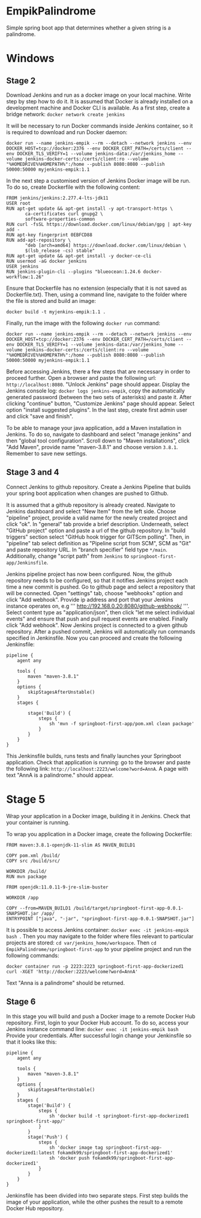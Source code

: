 # EmpikPalindrome
Simple spring boot app that determines whether a given string is a palindrome.

# Windows

## Stage 2
Download Jenkins and run as a docker image on your local machine. Write step by step how to do it.
It is assumed that Docker is already installed on a development machine and Docker CLI is available. As a first step, create a bridge network:
``` docker network create jenkins ```

It will be necessary to run Docker commands inside Jenkins container, so it is required to download and run Docker daemon:
```
docker run --name jenkins-empik --rm --detach --network jenkins --env DOCKER_HOST=tcp://docker:2376 --env DOCKER_CERT_PATH=/certs/client --env DOCKER_TLS_VERIFY=1 --volume jenkins-data:/var/jenkins_home --volume jenkins-docker-certs:/certs/client:ro --volume "%HOMEDRIVE%%HOMEPATH%":/home --publish 8080:8080 --publish 50000:50000 myjenkins-empik:1.1
```

In the next step a customised version of Jenkins Docker image will be run. To do so, create Dockerfile with the following content:
```
FROM jenkins/jenkins:2.277.4-lts-jdk11
USER root
RUN apt-get update && apt-get install -y apt-transport-https \
       ca-certificates curl gnupg2 \
       software-properties-common
RUN curl -fsSL https://download.docker.com/linux/debian/gpg | apt-key add -
RUN apt-key fingerprint 0EBFCD88
RUN add-apt-repository \
       "deb [arch=amd64] https://download.docker.com/linux/debian \
       $(lsb_release -cs) stable"
RUN apt-get update && apt-get install -y docker-ce-cli
RUN usermod -aG docker jenkins
USER jenkins
RUN jenkins-plugin-cli --plugins "blueocean:1.24.6 docker-workflow:1.26"
```
Ensure that Dockerfile has no extension (especially that it is not saved as Dockerfile.txt). Then, using a command line, navigate to the folder where the file is stored and build an image:
```
docker build -t myjenkins-empik:1.1 .
```

Finally, run the image with the following ``` docker run ``` command:
```
docker run --name jenkins-empik --rm --detach --network jenkins --env DOCKER_HOST=tcp://docker:2376 --env DOCKER_CERT_PATH=/certs/client --env DOCKER_TLS_VERIFY=1 --volume jenkins-data:/var/jenkins_home --volume jenkins-docker-certs:/certs/client:ro --volume "%HOMEDRIVE%%HOMEPATH%":/home --publish 8080:8080 --publish 50000:50000 myjenkins-empik:1.1
```

Before accessing Jenkins, there a few steps that are necessary in order to proceed further. Open a browser and paste the following url: ``` http://localhost:8080 ```. "Unlock Jenkins" page should appear. Display the Jenkins console log: ``` docker logs jenkins-empik ```, copy the automatically generated password (between the two sets of asterisks) and paste it. After clicking "continue" button, "Customize Jenkins" page should appear. Select option "install suggested plugins". In the last step, create first admin user and click "save and finish". 

To be able to manage your java application, add a Maven installation in Jenkins. To do so, navigate to dashboard and select "manage jenkins" and then "global tool configuration". Scroll down to "Maven installations", click "Add Maven", provide name "maven-3.8.1" and choose version ``` 3.8.1 ```. Remember to save new settings.

## Stage 3 and 4
Connect Jenkins to github repository. Create a Jenkins Pipeline that builds your spring boot application when 
changes are pushed to Github.

It is assumed that a github repository is already created. Navigate to Jenkins dashboard and select "New Item" from the left side. Choose "pipeline" project, provide a valid name for the newly created project and click "ok". In "general" tab provide a brief description. Underneath, select "GitHub project" option and paste a url of the github repository. In "build triggers" section select "GitHub hook trigger for GITScm polling". Then, in "pipeline" tab select definition as "Pipeline script from SCM", SCM as "Git" and paste repository URL. In "branch specifier" field type ``` */main ```. Additionally, change "script path" from ``` Jenkins ``` to ``` springboot-first-app/Jenkinsfile ```.

Jenkins pipeline project has now been configured. Now, the github repository needs to be configured, so that it notifies Jenkins project each time a new commit is pushed. Go to github page and select a repository that will be connected. Open "settings" tab, choose "webhooks" option and click "Add webhook". Provide ip address and port that your Jenkins instance operates on, e.g ''' http://192.168.0.20:8080/github-webhook/ '''. Select content type as "application/json", then click "let me select individual events" and ensure that push and pull request events are enabled. Finally click "Add webhook".
Now Jenkins project is connected to a given github repository. After a pushed commit, Jenkins will automatically run commands specified in Jenkinsfile.
Now you can proceed and create the following Jenkinsfile:
```
pipeline {
    agent any

    tools {
        maven "maven-3.8.1"
    }
    options {
        skipStagesAfterUnstable()
    }
    stages {

        stage('Build') {
            steps {
                sh 'mvn -f springboot-first-app/pom.xml clean package'
            }
        }
    }
}
```

This Jenkinsfile builds, runs tests and finally launches your Springboot application. Check that application is running: go to the browser and paste the following link: ``` http://localhost:2223/welcome?word=AnnA ```. A page with text "AnnA is a palindrome." should appear.

# Stage 5
Wrap your application in a Docker image, building it in Jenkins. Check that your container is running.

To wrap you application in a Docker image, create the following Dockerfile:
```
FROM maven:3.8.1-openjdk-11-slim AS MAVEN_BUILD1

COPY pom.xml /build/
COPY src /build/src/

WORKDIR /build/
RUN mvn package

FROM openjdk:11.0.11-9-jre-slim-buster

WORKDIR /app

COPY --from=MAVEN_BUILD1 /build/target/springboot-first-app-0.0.1-SNAPSHOT.jar /app/
ENTRYPOINT ["java", "-jar", "springboot-first-app-0.0.1-SNAPSHOT.jar"]
```

It is possible to access Jenkins container: ``` docker exec -it jenkins-empik bash  ```. Then you may navigate to the folder where files relevant to particular projects are stored: ``` cd var/jenkins_home/workspace ```. Then ``` cd EmpikPalindrome/springboot-first-app ``` to your pipeline project and run the following commands:
```
docker container run -p 2223:2223 springboot-first-app-dockerized1
curl -XGET 'http://docker:2223/welcome?word=AnnA'
```

Text "Anna is a palindrome" should be returned.


## Stage 6
In this stage you will build and push a Docker image to a remote Docker Hub repository. First, login to your Docker Hub account. To do so, access your Jenkins instance command line:
``` docker exec -it jenkins-empik bash  ```
Provide your credentials. After successful login change your Jenkinsfile so that it looks like this:
```
pipeline {
    agent any

    tools {
        maven "maven-3.8.1"
    }
    options {
        skipStagesAfterUnstable()
    }
    stages {
        stage('Build') {
            steps {
                sh 'docker build -t springboot-first-app-dockerized1 springboot-first-app/'
            }
        }
        stage('Push') { 
            steps {
                sh 'docker image tag springboot-first-app-dockerized1:latest fokamdk99/springboot-first-app-dockerized1'
                sh 'docker push fokamdk99/springboot-first-app-dockerized1'
            }
        }
    }
}
```

Jenkinsfile has been divided into two separate steps. First step builds the image of your application, while the other pushes the result to a remote Docker Hub repository.
